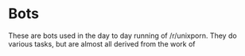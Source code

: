 Bots
====

These are bots used in the day to day running of /r/unixporn. They do various tasks, but are almost all derived from the work of
